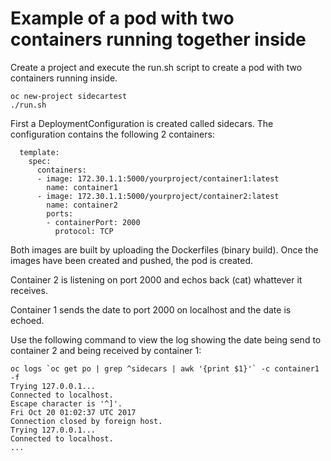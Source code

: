 # Example of a pod with two containers running together inside

Create a project and execute the run.sh script to create a pod with two containers running inside.

```
oc new-project sidecartest
./run.sh
```

First a DeploymentConfiguration is created called sidecars.  The configuration contains the following 2 containers:

```
  template:
    spec:
      containers:
      - image: 172.30.1.1:5000/yourproject/container1:latest
        name: container1
      - image: 172.30.1.1:5000/yourproject/container2:latest
        name: container2
        ports:
        - containerPort: 2000
          protocol: TCP
```

Both images are built by uploading the Dockerfiles (binary build).  Once the images have been created and pushed, the pod is created. 

Container 2 is listening on port 2000 and echos back (cat) whattever it receives.

Container 1 sends the date to port 2000 on localhost and the date is echoed.

Use the following command to view the log showing the date being send to container 2 and being received by container 1:

```
oc logs `oc get po | grep ^sidecars | awk '{print $1}'` -c container1 -f
Trying 127.0.0.1...
Connected to localhost.
Escape character is '^]'.
Fri Oct 20 01:02:37 UTC 2017
Connection closed by foreign host.
Trying 127.0.0.1...
Connected to localhost.
...
```

